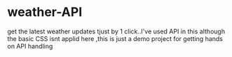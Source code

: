 # weather-API
get the latest weather updates tjust by 1 click..I've used API in this although the basic CSS isnt applid here ,this is just a demo project for getting hands on API handling

